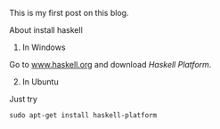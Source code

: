 This is my first post on this blog.

About install haskell

1. In Windows

Go to www.haskell.org and download *Haskell Platform*.

2. In Ubuntu

Just try

```
sudo apt-get install haskell-platform
```
